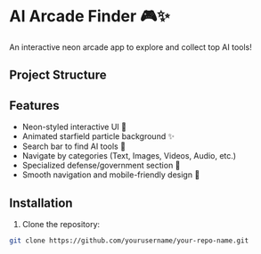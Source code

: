 # AI Arcade Finder 🎮✨

An interactive neon arcade app to explore and collect top AI tools!

## Project Structure


## Features
- Neon-styled interactive UI 🎨
- Animated starfield particle background ✨
- Search bar to find AI tools 🔎
- Navigate by categories (Text, Images, Videos, Audio, etc.)
- Specialized defense/government section 🔐
- Smooth navigation and mobile-friendly design 📱

## Installation

1. Clone the repository:

```bash
git clone https://github.com/yourusername/your-repo-name.git
